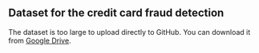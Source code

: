 ## Dataset for the credit card fraud detection 
The dataset is too large to upload directly to GitHub. You can download it from [Google Drive](https://drive.google.com/drive/folders/1xR2JvXfOHxSp-WpGwGiP22YHj80Tbdeo?usp=drive_link).
